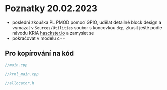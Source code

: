 # Poznatky 20.02.2023

- poslední zkouška PL PMOD pomocí GPIO, udělat detailně block design a vymazat v `Sources/Utilities` soubor s koncovkou `dcp`, zkusit ještě podle návodu KRIA [hasckster.io](https://www.hackster.io/whitney-knitter/rpi-pmod-connector-gpio-with-custom-pl-design-in-kria-kr260-53c40e) a zamyslet se
- pokračovat v modelu c++

## Pro kopírování na kód

```c++
//main.cpp

```

```c++
//krnl_main.cpp

```

```c++
//allocator.h

```
